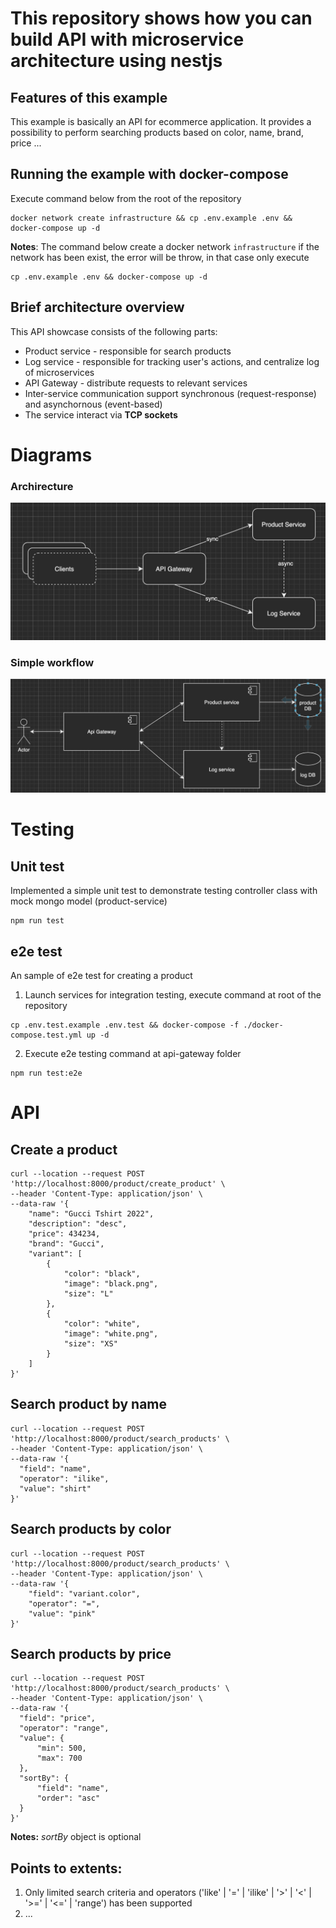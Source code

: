 # This repository shows how you can build API with microservice architecture using nestjs
## Features of this example
This example is basically an API for ecommerce application. It provides a possibility to perform searching products based on color, name, brand, price ...
## Running the example with docker-compose

Execute command below from the root of the repository
```
docker network create infrastructure && cp .env.example .env && docker-compose up -d
``` 

**Notes**: The command below create a docker network `infrastructure` if the network has been exist, the error will be throw, in that case only execute
```
cp .env.example .env && docker-compose up -d
```

## Brief architecture overview
This API showcase consists of the following parts:
- Product service - responsible for search products
- Log service - responsible for tracking user's actions, and centralize log of microservices
- API Gateway - distribute requests to relevant services
- Inter-service communication support synchronous (request-response) and asynchornous (event-based)
- The service interact via **TCP sockets**
# Diagrams
### Archirecture
![alt text](images/architecture.png)

### Simple workflow
![alt text](images/search-products.png)

# Testing
## Unit test
Implemented a simple unit test to demonstrate testing controller class with mock mongo model (product-service)
```
npm run test
```

## e2e test
An sample of e2e test for creating a product

1. Launch services for integration testing, execute command at root of the repository
```
cp .env.test.example .env.test && docker-compose -f ./docker-compose.test.yml up -d
```
2. Execute e2e testing command at api-gateway folder

```
npm run test:e2e
```

# API
## Create a product
```
curl --location --request POST 'http://localhost:8000/product/create_product' \
--header 'Content-Type: application/json' \
--data-raw '{
    "name": "Gucci Tshirt 2022",
    "description": "desc",
    "price": 434234,
    "brand": "Gucci",
    "variant": [
        {
            "color": "black",
            "image": "black.png",
            "size": "L"
        },
        {
            "color": "white",
            "image": "white.png",
            "size": "XS"
        }
    ]
}'
```

## Search product by name

```
curl --location --request POST 'http://localhost:8000/product/search_products' \
--header 'Content-Type: application/json' \
--data-raw '{
  "field": "name",
  "operator": "ilike",
  "value": "shirt"
}'
```

## Search products by color
```
curl --location --request POST 'http://localhost:8000/product/search_products' \
--header 'Content-Type: application/json' \
--data-raw '{
    "field": "variant.color",
    "operator": "=",
    "value": "pink"
}'
```
## Search products by price
```
curl --location --request POST 'http://localhost:8000/product/search_products' \
--header 'Content-Type: application/json' \
--data-raw '{
  "field": "price",
  "operator": "range",
  "value": {
      "min": 500,
      "max": 700
  },
  "sortBy": {
      "field": "name",
      "order": "asc"
  }
}'
```
**Notes:** *sortBy* object is optional
## Points to extents: 
1. Only limited search criteria and operators ('like' | '=' | 'ilike' | '>' | '<' | '>=' | '<=' | 'range') has been supported
2. ...
